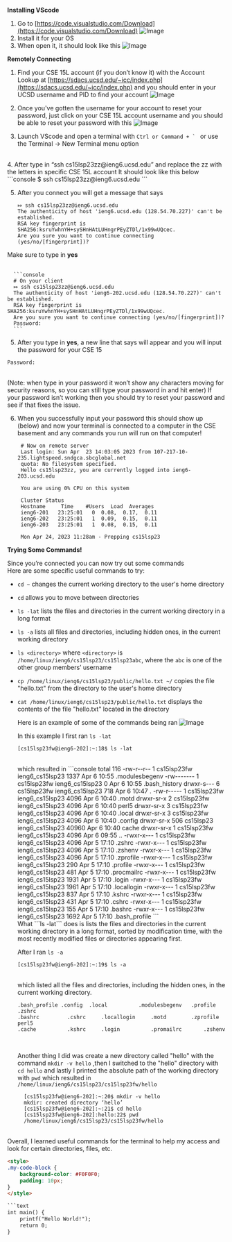 **Installing VScode**
  1. Go to [https://code.visualstudio.com/Download](https://code.visualstudio.com/Download)
  ![Image](VSCode_Download.png)
  2. Install it for your OS
  3. When open it, it should look like this
  ![Image](VScode.png)

**Remotely Connecting**
  1. Find your CSE 15L account (if you don’t know it) with the Account Lookup at [https://sdacs.ucsd.edu/~icc/index.php](https://sdacs.ucsd.edu/~icc/index.php) and you should enter in your UCSD username and PID to find your account 
  ![Image](AL.png) <br>
  
  2. Once you've gotten the username for your account to reset your password, just click on your CSE 15L account username and you should be able to reset your password with this ![Image](password.png) <br>
  3. Launch VScode and open a terminal with
  ```Ctrl or Command + ` ```
  or use the Terminal -> New Terminal menu option
  <br>
  4. After type in “ssh cs15lsp23zz@ieng6.ucsd.edu” and replace the zz with the letters in specific CSE 15L account 
  It should look like this below <br>
      ```console
      $ ssh cs15lsp23zz@ieng6.ucsd.edu
      ```
<br>

  5. After you connect you will get a message that says 
      ```console
      ⤇ ssh cs15lsp23zz@ieng6.ucsd.edu
      The authenticity of host 'ieng6.ucsd.edu (128.54.70.227)' can't be established. 
      RSA key fingerprint is SHA256:ksruYwhnYH+sySHnHAtLUHngrPEyZTDl/1x99wUQcec.
      Are you sure you want to continue connecting (yes/no/[fingerprint])?
      ```
  Make sure to type in **yes** <br>
        <br>
        
        
      ```console
      # On your client
      ⤇ ssh cs15lsp23zz@ieng6.ucsd.edu
      The authenticity of host 'ieng6-202.ucsd.edu (128.54.70.227)' can't be established.
      RSA key fingerprint is SHA256:ksruYwhnYH+sySHnHAtLUHngrPEyZTDl/1x99wUQcec.
      Are you sure you want to continue connecting (yes/no/[fingerprint])? 
      Password:  
      ```
  5. After you type in **yes**, a new line that says will appear and you will input the 
     password for your CSE 15
  ```console
  Password:  
  ``` 
  <br> (Note: when type in your password it won’t show any characters moving 
   for security reasons, so you can still type your password in and hit enter) If your password isn’t 
   working then you should try to reset your password and see if that fixes the issue. <br>
      
  6. When you successfully input your password this should show up (below) and now your terminal is connected 
     to a computer in the CSE basement and any commands you run will run on that computer!
     
     ```console
      # Now on remote server
      Last login: Sun Apr  23 14:03:05 2023 from 107-217-10-235.lightspeed.sndgca.sbcglobal.net
      quota: No filesystem specified.
      Hello cs15lsp23zz, you are currently logged into ieng6-203.ucsd.edu

      You are using 0% CPU on this system

      Cluster Status 
      Hostname     Time    #Users  Load  Averages  
      ieng6-201   23:25:01   0  0.08,  0.17,  0.11
      ieng6-202   23:25:01   1  0.09,  0.15,  0.11
      ieng6-203   23:25:01   1  0.08,  0.15,  0.11

      Mon Apr 24, 2023 11:28am - Prepping cs15lsp23
      ```

  
 **Trying Some Commands!** <br>
 
  Since you’re connected you can now try out some commands <br>
  Here are some specific useful commands to try: <br>
* ```cd ~``` changes the current working directory to the user's home directory <br>
* ```cd``` allows you to move between directories <br>
* ```ls -lat``` lists the files and directories in the current working directory in a long format <br>
* ```ls -a``` lists all files and directories, including hidden ones, in the current working directory <br>
* ```ls <directory>``` where ```<directory>``` is ```/home/linux/ieng6/cs15lsp23/cs15lsp23abc```, where the ```abc``` is one of the other group members’ username <br>
* ```cp /home/linux/ieng6/cs15lsp23/public/hello.txt ~/``` copies the file "hello.txt" from the directory to the user's home directory <br>
* ```cat /home/linux/ieng6/cs15lsp23/public/hello.txt``` displays the contents of the file "hello.txt" located in the directory <br>
  
  Here is an example of some of the commands being ran
  ![Image](Testing.png) <br>
  
  In this example I first ran ```ls -lat``` <br>
  
  ```console
  [cs15lsp23fw@ieng6-202]:~:18$ ls -lat
  ```
  <br> 
  which resulted in 
  ```console
  total 116
  -rw-r--r--   1 cs15lsp23fw ieng6_cs15lsp23  1337 Apr  6 10:55 .modulesbegenv
  -rw-------   1 cs15lsp23fw ieng6_cs15lsp23     0 Apr  6 10:55 .bash_history
  drwxr-s---   6 cs15lsp23fw ieng6_cs15lsp23   718 Apr  6 10:47 .
  -rw-r-----   1 cs15lsp23fw ieng6_cs15lsp23  4096 Apr  6 10:40 .motd
  drwxr-sr-x   2 cs15lsp23fw ieng6_cs15lsp23  4096 Apr  6 10:40 perl5
  drwxr-sr-x   3 cs15lsp23fw ieng6_cs15lsp23  4096 Apr  6 10:40 .local
  drwxr-sr-x   3 cs15lsp23fw ieng6_cs15lsp23  4096 Apr  6 10:40 .config
  drwxr-sr-x 506 cs15lsp23   ieng6_cs15lsp23 40960 Apr  6 10:40 cache
  drwxr-sr-x   1 cs15lsp23fw ieng6_cs15lsp23  4096 Apr  6 09:55 ..
  -rwxr-x---   1 cs15lsp23fw ieng6_cs15lsp23  4096 Apr  5 17:10 .zshrc
  -rwxr-x---   1 cs15lsp23fw ieng6_cs15lsp23  4096 Apr  5 17:10 .zshenv
  -rwxr-x---   1 cs15lsp23fw ieng6_cs15lsp23  4096 Apr  5 17:10 .zprofile
  -rwxr-x---   1 cs15lsp23fw ieng6_cs15lsp23   290 Apr  5 17:10 .profile
  -rwxr-x---   1 cs15lsp23fw ieng6_cs15lsp23   481 Apr  5 17:10 .procmailrc
  -rwxr-x---   1 cs15lsp23fw ieng6_cs15lsp23  1931 Apr  5 17:10 .login
  -rwxr-x---   1 cs15lsp23fw ieng6_cs15lsp23  1961 Apr  5 17:10 .locallogin
  -rwxr-x---   1 cs15lsp23fw ieng6_cs15lsp23   837 Apr  5 17:10 .kshrc
  -rwxr-x---   1 cs15lsp23fw ieng6_cs15lsp23   431 Apr  5 17:10 .cshrc
  -rwxr-x---   1 cs15lsp23fw ieng6_cs15lsp23   155 Apr  5 17:10 .bashrc
  -rwxr-x---   1 cs15lsp23fw ieng6_cs15lsp23  1692 Apr  5 17:10 .bash_profile
  ```
  <br> 
  What ```ls -lat``` does is lists the files and directories in the current working directory in a long format, sorted by modification time, with the most recently modified files or directories appearing first.
  
  After I ran ```ls -a```
  
  ```console
  [cs15lsp23fw@ieng6-202]:~:19$ ls -a
  ```
  <br> which listed all the files and directories, including the hidden ones, in the current working directory.
  
  ```console
  .bash_profile .config	 .local	         .modulesbegenv   .profile    .zshrc
  .bashrc	      .cshrc	 .locallogin     .motd		  .zprofile   perl5
  .cache 	      .kshrc     .login          .promailrc       .zshenv
  ```
  <br>
  
  Another thing I did was create a new directory called "hello" with the command ```mkdir -v hello```  ,then I switched to the "hello" directory with ```cd hello``` and lastly I printed the absolute path of the working directory with ```pwd``` which resulted in ```/home/linux/ieng6/cs15lsp23/cs15lsp23fw/hello``` <br>
  ```console
    [cs15lsp23fw@ieng6-202]:~:20$ mkdir -v hello
    mkdir: created directory ‘hello’
    [cs15lsp23fw@ieng6-202]:~:21$ cd hello
    [cs15lsp23fw@ieng6-202]:hello:22$ pwd
    /home/linux/ieng6/cs15lsp23/cs15lsp23fw/hello
    ```
<br>
Overall, I learned useful commands for the terminal to help my access and look for certain directories, files, etc.

```html
<style>
.my-code-block {
    background-color: #F0F0F0;
    padding: 10px;
}
</style>

```text
int main() {
    printf("Hello World!");
    return 0;
}
```
  
  
  
  
  
  
  
  
  
 
  
  
  
     
